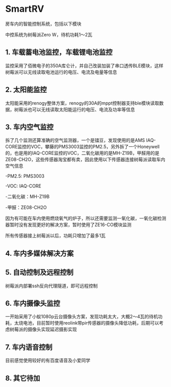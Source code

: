 # SmartRV

房车内的智能控制系统，包括以下模块

中控系统为树莓派Zero W，待机功耗1～2瓦

## 1. 车载蓄电池监控，车载锂电池监控

监控采用了佰微电子的350A库仑计，并自己改装加装了串口透传BLE模块，这样树莓派可以无线读取电池运行的电压、电流及电量等信息

## 2. 太阳能监控

太阳能采用的renogy整体方案，renogy的30A的mppt控制器支持ble模块读取数据，树莓派也可以无线读取太阳能运行的电压、电流及功率等信息

## 3. 车内空气监控

拆了几个监测还算准确的空气监测器，一个是镭豆，发现使用的是AMS IAQ-CORE监控的VOC，攀藤的PMS3003监控的PM2.5，另外拆了一个Honeywell的，也是用的IAQ-CORE监控的VOC，二氧化碳用的是MH-Z19B，甲醛用的是ZE08-CH2O，这些传感器淘宝都有卖，因此使用以下传感器连接树莓派读取车内空气信息

-PM2.5: PMS3003

-VOC: IAQ-CORE

-二氧化碳：MH-Z19B

-甲醛：ZE08-CH2O

因为有可能在车内使用燃烧氧气的炉子，所以还需要监测一氧化碳，一氧化碳检测器暂时没有发现更好的解决方案，暂时使用了ZE16-CO模块监测

所有传感器接上树莓派以后，功耗只增加了最多1瓦

## 4. 车内多媒体解决方案

## 5. 自动控制及远程控制

树莓派内部署ssh反向代理隧道，即可远程控制

## 6. 车内摄像头监控

一开始采用了小蚁1080p云台摄像头方案，发现功耗太大，大概2～4瓦的待机功耗，太烧电池，目前暂时使用reolink带pir传感器的摄像头降低功耗，后期可以考虑树莓派的摄像头实现延迟摄影实现

## 7. 车内语音控制

目前感觉使用较好的有百度语音及小爱同学

## 8. 其它待加
